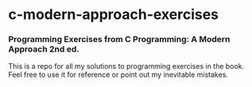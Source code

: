 # c-modern-approach-exercises
### Programming Exercises from C Programming: A Modern Approach 2nd ed.
This is a repo for all my solutions to programming exercises in the book. Feel free to use it for reference or point out my inevitable mistakes.
